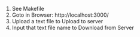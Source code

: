 1. See Makefile
2. Goto in Browser: http://localhost:3000/
3. Upload a text file to Upload to server
4. Input that text file name to Download from Server